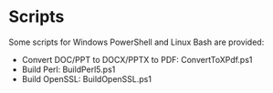 # Scripts
Some scripts for Windows PowerShell and Linux Bash are provided:
* Convert DOC/PPT to DOCX/PPTX to PDF: ConvertToXPdf.ps1
* Build Perl: BuildPerl5.ps1
* Build OpenSSL: BuildOpenSSL.ps1
